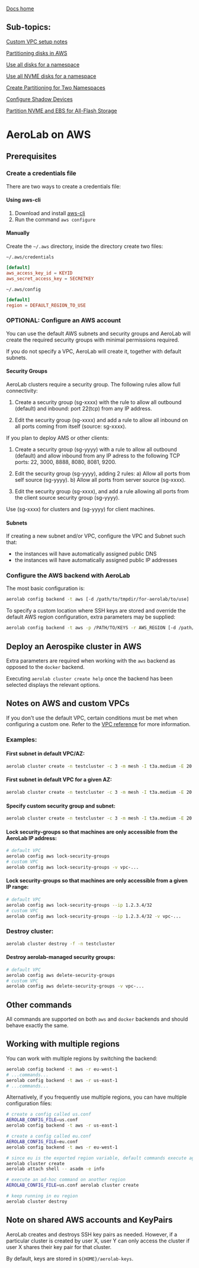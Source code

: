 [Docs home](../README.md)

## Sub-topics:

[Custom VPC setup notes](vpc.md)

[Partitioning disks in AWS](partitioner/partition-disks.md)

[Use all disks for a namespace](partitioner/all-disks.md)

[Use all NVME disks for a namespace](partitioner/all-nvme-disks.md)

[Create Partitioning for Two Namespaces](partitioner/two-namespaces-nvme.md)

[Configure Shadow Devices](partitioner/with-shadow.md)

[Partition NVME and EBS for All-Flash Storage](partitioner/with-allflash.md)


# AeroLab on AWS

## Prerequisites

### Create a credentials file

There are two ways to create a credentials file:

#### Using aws-cli

1. Download and install [aws-cli](https://docs.aws.amazon.com/cli/latest/userguide/getting-started-install.html)
2. Run the command `aws configure`

#### Manually

Create the `~/.aws` directory, inside the directory create two files:

`~/.aws/credentials`

```toml
[default]
aws_access_key_id = KEYID
aws_secret_access_key = SECRETKEY
```

`~/.aws/config`

```toml
[default]
region = DEFAULT_REGION_TO_USE
```

### OPTIONAL: Configure an AWS account

You can use the default AWS subnets and security groups and
AeroLab will create the required security groups with minimal permissions required.

If you do not specify a VPC, AeroLab will create it, together with default subnets.

#### Security Groups

AeroLab clusters require a security group. The following rules allow full connectivity:

1. Create a security group (sg-xxxx) with the rule to allow all outbound (default) and inbound: port 22(tcp) from any IP address.

2. Edit the security group (sg-xxxx) and add a rule to allow all inbound on all ports coming from itself (source: sg-xxxx).

If you plan to deploy AMS or other clients:

1. Create a security group (sg-yyyy) with a rule to allow all outbound (default) and allow inbound from any IP adress to the following TCP ports: 22, 3000, 8888, 8080, 8081, 9200.

2. Edit the security group (sg-yyyy), adding 2 rules:
   a) Allow all ports from self source (sg-yyyy).
   b) Allow all ports from server source (sg-xxxx).

3. Edit the security group (sg-xxxx), and add a rule allowing all ports from the client source security group (sg-yyyy).

Use (sg-xxxx) for clusters and (sg-yyyy) for client machines.

#### Subnets

If creating a new subnet and/or VPC, configure the VPC and Subnet such that:
* the instances will have automatically assigned public DNS
* the instances will have automatically assigned public IP addresses

### Configure the AWS backend with AeroLab

The most basic configuration is:

```bash
aerolab config backend -t aws [-d /path/to/tmpdir/for-aerolab/to/use]
```

To specify a custom location where SSH keys are stored and override the
default AWS region configuration, extra parameters may be supplied:

```bash
aerolab config backend -t aws -p /PATH/TO/KEYS -r AWS_REGION [-d /path/to/tmpdir/for-aerolab/to/use]
```

## Deploy an Aerospike cluster in AWS

Extra parameters are required when working with the `aws` backend as opposed to the `docker` backend.

Executing `aerolab cluster create help` once the backend has been selected displays the relevant options.

## Notes on AWS and custom VPCs

If you don't use the default VPC, certain conditions must be met when configuring a custom one.
Refer to the [VPC reference](vpc.md) for more information.

### Examples:

#### First subnet in default VPC/AZ:

```bash
aerolab cluster create -n testcluster -c 3 -m mesh -I t3a.medium -E 20
```

#### First subnet in default VPC for a given AZ:

```bash
aerolab cluster create -n testcluster -c 3 -m mesh -I t3a.medium -E 20 -U us-east-1a
```

#### Specify custom security group and subnet:

```bash
aerolab cluster create -n testcluster -c 3 -m mesh -I t3a.medium -E 20 -S sg-03430d698bffb44a3 -U subnet-06cc8a834647c4cc3
```

#### Lock security-groups so that machines are only accessible from the AeroLab IP address:

```bash
# default VPC
aerolab config aws lock-security-groups
# custom VPC
aerolab config aws lock-security-groups -v vpc-...
```

#### Lock security-groups so that machines are only accessible from a given IP range:

```bash
# default VPC
aerolab config aws lock-security-groups --ip 1.2.3.4/32
# custom VPC
aerolab config aws lock-security-groups --ip 1.2.3.4/32 -v vpc-...
```

### Destroy cluster:
```bash
aerolab cluster destroy -f -n testcluster
```

#### Destroy aerolab-managed security groups:

```bash
# default VPC
aerolab config aws delete-security-groups
# custom VPC
aerolab config aws delete-security-groups -v vpc-...
```

## Other commands

All commands are supported on both `aws` and `docker` backends and should behave exactly the same.

## Working with multiple regions

You can work with multiple regions by switching the backend:

```bash
aerolab config backend -t aws -r eu-west-1
# ...commands...
aerolab config backend -t aws -r us-east-1
# ...commands...
```

Alternatively, if you frequently use multiple regions, you can have
multiple configuration files:

```bash
# create a config called us.conf
AEROLAB_CONFIG_FILE=us.conf
aerolab config backend -t aws -r us-east-1

# create a config called eu.conf
AEROLAB_CONFIG_FILE=eu.conf
aerolab config backend -t aws -r eu-west-1

# since eu is the exported region variable, default commands execute against it
aerolab cluster create
aerolab attach shell -- asadm -e info

# execute an ad-hoc command on another region
AEROLAB_CONFIG_FILE=us.conf aerolab cluster create

# keep running in eu region
aerolab cluster destroy
```

## Note on shared AWS accounts and KeyPairs

AeroLab creates and destroys SSH key pairs as needed. However, if
a particular cluster is created by user X, user Y can only access
the cluster if user X shares their key pair for that cluster.

By default, keys are stored in `${HOME}/aerolab-keys`.
